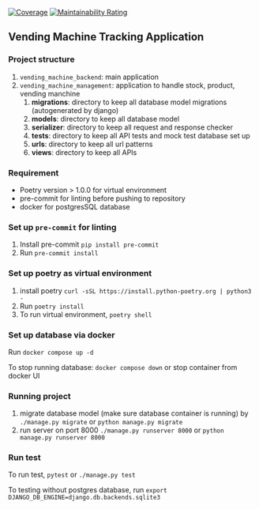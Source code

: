 [![Coverage](https://sonarcloud.io/api/project_badges/measure?project=sudo-lucifer_vending-machine-tracker&metric=coverage)](https://sonarcloud.io/summary/new_code?id=sudo-lucifer_vending-machine-tracker)
[![Maintainability Rating](https://sonarcloud.io/api/project_badges/measure?project=sudo-lucifer_vending-machine-tracker&metric=sqale_rating)](https://sonarcloud.io/summary/new_code?id=sudo-lucifer_vending-machine-tracker)

## Vending Machine Tracking Application

### Project structure
1. ``vending_machine_backend``: main application
2. ``vending_machine_management``: application to handle stock, product, vending manchine
   1. **migrations**: directory to keep all database model migrations (autogenerated by django)
   2. **models**: directory to keep all database model
   3. **serializer**: directory to keep all request and response checker
   4. **tests**: directory to keep all API tests and mock test database set up
   5. **urls**: directory to keep all url patterns
   6. **views**: directory to keep all APIs

### Requirement
<ul>
    <li>Poetry version > 1.0.0 for virtual environment</li>
    <li>pre-commit for linting before pushing to repository</li>
    <li>docker for postgresSQL database</li>
</ul>

### Set up `pre-commit` for linting
1. Install pre-commit ``pip install pre-commit``
2. Run ``pre-commit install``

### Set up poetry as virtual environment
1. install poetry
``curl -sSL https://install.python-poetry.org | python3 -``
2. Run ``poetry install``
3. To run virtual environment, ``poetry shell``

### Set up database via docker
Run ``docker compose up -d``

To stop running database: ``docker compose down`` or stop container from docker UI

### Running project
1. migrate database model (make sure database container is running) by ``./manage.py migrate`` or `python manage.py migrate`
2. run server on port 8000
``./manage.py runserver 8000`` or ``python manage.py runserver 8000``

### Run test
To run test, ``pytest`` or ``./manage.py test``

To testing without postgres database, run ``export DJANGO_DB_ENGINE=django.db.backends.sqlite3
``
